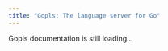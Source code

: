 ```yaml
---
title: "Gopls: The language server for Go"
---
```


<!-- This page is a placeholder before the first watchGit cycle completes -->

Gopls documentation is still loading...
